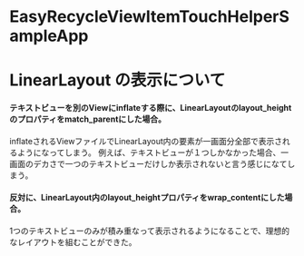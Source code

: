 # EasyRecycleViewItemTouchHelperSampleApp


# LinearLayout の表示について
#### テキストビューを別のViewにinflateする際に、LinearLayoutのlayout_heightのプロパティをmatch_parentにした場合。
inflateされるViewファイルでLinearLayout内の要素が一画面分全部で表示されるようになってしまう。
例えば、テキストビューが１つしかなかった場合、一画面のデカさで一つのテキストビューだけしか表示されないと言う感じになてしまう。

#### 反対に、LinearLayout内のlayout_heightプロパティをwrap_contentにした場合。
1つのテキストビューのみが積み重なって表示されるようになることで、理想的なレイアウトを組むことができた。
